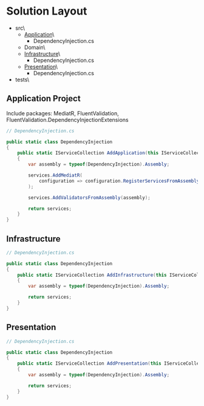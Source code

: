 # Solution Layout
* src\
  * [Application](#application-project)\
    * DependencyInjection.cs
  * Domain\
  * [Infrastructure](#infrastructure)\
    * DependencyInjection.cs
  * [Presentation](#presentation)\
    * DependencyInjection.cs
* tests\

## Application Project
Include packages: MediatR, FluentValidation, FluentValidation.DependencyInjectionExtensions
```csharp
// DependencyInjection.cs

public static class DependencyInjection
{
    public static IServiceCollection AddApplication(this IServiceCollection services)
    {
        var assembly = typeof(DependencyInjection).Assembly;

        services.AddMediatR(
            configuration => configuration.RegisterServicesFromAssembly(assembly)
        );

        services.AddValidatorsFromAssembly(assembly);

        return services;
    }
}
```

## Infrastructure
```csharp
// DependencyInjection.cs

public static class DependencyInjection
{
    public static IServiceCollection AddInfrastructure(this IServiceCollection services)
    {
        var assembly = typeof(DependencyInjection).Assembly;       

        return services;
    }
}
```

## Presentation
```csharp
// DependencyInjection.cs

public static class DependencyInjection
{
    public static IServiceCollection AddPresentation(this IServiceCollection services)
    {
        var assembly = typeof(DependencyInjection).Assembly;       

        return services;
    }
}
```
